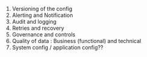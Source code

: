 1. Versioning of the config
2. Alerting and Notification
3. Audit and logging
4. Retries and recovery
5. Governance and controls
6. Quality of data : Business (functional) and technical
7. System config / application config??